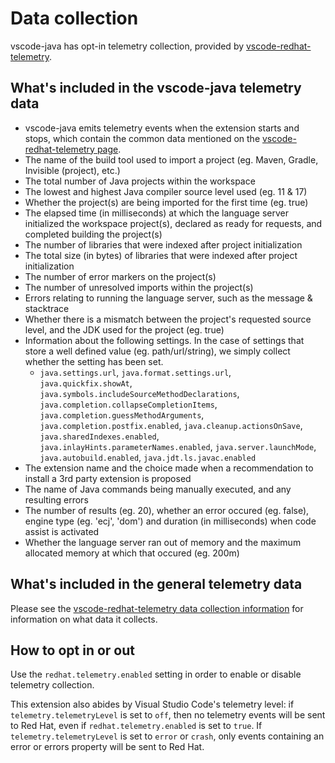 # Data collection

vscode-java has opt-in telemetry collection, provided by [vscode-redhat-telemetry](https://github.com/redhat-developer/vscode-redhat-telemetry).

## What's included in the vscode-java telemetry data

 * vscode-java emits telemetry events when the extension starts and stops,
   which contain the common data mentioned on the
   [vscode-redhat-telemetry page](https://github.com/redhat-developer/vscode-redhat-telemetry/blob/main/USAGE_DATA.md#common-data).
 * The name of the build tool used to import a project (eg. Maven, Gradle, Invisible (project), etc.)
 * The total number of Java projects within the workspace
 * The lowest and highest Java compiler source level used (eg. 11 & 17)
 * Whether the project(s) are being imported for the first time (eg. true)
 * The elapsed time (in milliseconds) at which the language server initialized the workspace project(s), declared as ready for requests, and completed building the project(s)
 * The number of libraries that were indexed after project initialization
 * The total size (in bytes) of libraries that were indexed after project initialization
 * The number of error markers on the project(s)
 * The number of unresolved imports within the project(s)
 * Errors relating to running the language server, such as the message & stacktrace
 * Whether there is a mismatch between the project's requested source level, and the JDK used for the project (eg. true)
 * Information about the following settings. In the case of settings that store a well defined value (eg. path/url/string), we simply collect whether the setting has been set.
   * `java.settings.url`, `java.format.settings.url`, `java.quickfix.showAt`, `java.symbols.includeSourceMethodDeclarations`, `java.completion.collapseCompletionItems`, `java.completion.guessMethodArguments`, `java.completion.postfix.enabled`, `java.cleanup.actionsOnSave`, `java.sharedIndexes.enabled`, `java.inlayHints.parameterNames.enabled`, `java.server.launchMode`, `java.autobuild.enabled`, `java.jdt.ls.javac.enabled`
 * The extension name and the choice made when a recommendation to install a 3rd party extension is proposed
 * The name of Java commands being manually executed, and any resulting errors
 * The number of results (eg. 20), whether an error occured (eg. false), engine type (eg. 'ecj', 'dom') and duration (in milliseconds) when code assist is activated
 * Whether the language server ran out of memory and the maximum allocated memory at which that occured (eg. 200m)
 
## What's included in the general telemetry data

Please see the
[vscode-redhat-telemetry data collection information](https://github.com/redhat-developer/vscode-redhat-telemetry/blob/HEAD/USAGE_DATA.md#usage-data-being-collected-by-red-hat-extensions)
for information on what data it collects.

## How to opt in or out

Use the `redhat.telemetry.enabled` setting in order to enable or disable telemetry collection.

This extension also abides by Visual Studio Code's telemetry level: if `telemetry.telemetryLevel` is set to `off`, then no telemetry events will be sent to Red Hat, even if `redhat.telemetry.enabled` is set to `true`. If `telemetry.telemetryLevel` is set to `error` or `crash`, only events containing an error or errors property will be sent to Red Hat.
